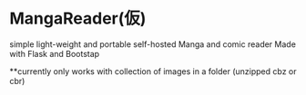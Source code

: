# MangaReader(仮)

simple light-weight and portable self-hosted Manga and comic reader
Made with Flask and Bootstap

**currently only works with collection of images in a folder (unzipped cbz or cbr)
